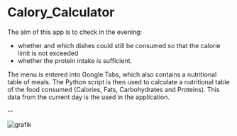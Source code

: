# Calory_Calculator

The aim of this app is to check in the evening: 
- whether and which dishes could still be consumed so that the calorie limit is not exceeded 
- whether the protein intake is sufficient.

The menu is entered into Google Tabs, which also contains a nutritional table of meals. The Python script is then used to calculate a nutritional table of the food consumed (Calories, Fats, Carbohydrates and Proteins). This data from the current day is the used in the application.

--

![grafik](https://user-images.githubusercontent.com/77811022/182960619-73752f57-c93e-40e6-8851-164e60d9bb72.png)


